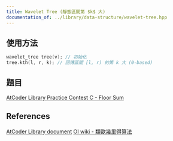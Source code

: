 ```yaml
---
title: Wavelet Tree (靜態區間第 $k$ 大)
documentation_of: ../library/data-structure/wavelet-tree.hpp
---
```


## 使用方法
```cpp
wavelet_tree tree(v); // 初始化
tree.kth(l, r, k); // 回傳區間 [l, r) 的第 k 大 (0-based)
```

## 題目
[AtCoder Library Practice Contest C - Floor Sum](https://atcoder.jp/contests/practice2/tasks/practice2_c)

## References
[AtCoder Library document](https://atcoder.github.io/ac-library/production/document_en/math.html)
[OI wiki - 類歐幾里得算法](https://oi-wiki.org/math/number-theory/euclidean/)
